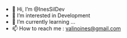 - 👋 Hi, I’m @InesSilDev
- 👀 I’m interested in Development
- 🌱 I’m currently learning ...
- 📫 How to reach me : valinoines@gmail.com

<!---
InesSilDev/InesSilDev is a ✨ special ✨ repository because its `README.md` (this file) appears on your GitHub profile.
You can click the Preview link to take a look at your changes.
--->
